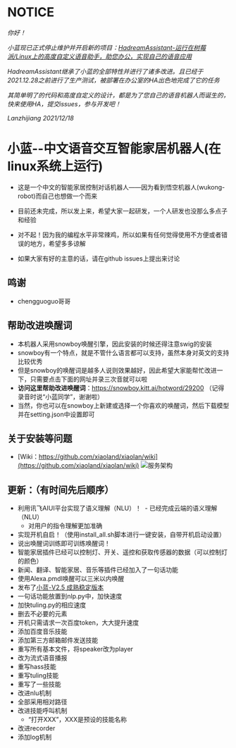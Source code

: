 # NOTICE
*你好！*

*小蓝现已正式停止维护并开启新的项目：[HadreamAssistant-运行在树莓派/Linux上的高度自定义语音助手，助您办公，实现自己的语音应用](https://github.com/HadreamOrg/HadreamAssistant)*

*HadreamAssistant继承了小蓝的全部特性并进行了诸多改进。且已经于2021.12.28之前进行了生产测试，被部署在办公室的HA出色地完成了它的任务*

*其简单明了的代码和高度自定义的设计，都是为了您自己的语音机器人而诞生的，快来使用HA，提交issues，参与开发吧！*
    
*Lanzhijiang
2021/12/18*
                                                                                                                                           




# 小蓝--中文语音交互智能家居机器人(在linux系统上运行)
- 这是一个中文的智能家居控制对话机器人——因为看到悟空机器人(wukong-robot)而自己也想做一个而来
- 目前还未完成，所以发上来，希望大家一起研发，一个人研发也没那么多点子和经验

- 对不起！因为我的编程水平非常辣鸡，所以如果有任何觉得使用不方便或者错误的地方，希望多多谅解
- 如果大家有好的主意的话，请在github issues上提出来讨论

## 鸣谢
- chengguoguo哥哥

## 帮助改进唤醒词
- 本机器人采用snowboy唤醒引擎，因此安装的时候还得注意swig的安装
- snowboy有一个特点，就是不管什么语言都可以支持，虽然本身对英文的支持比较优秀
- 但是snowboy的唤醒词是越多人说则效果越好，因此希望大家能帮忙改进一下，只需要点击下面的网址并录三次音就可以啦
- **访问这里帮助改进唤醒词**：https://snowboy.kitt.ai/hotword/29200 （记得录音时说“小蓝同学”，谢谢啦）
- 当然，你也可以在snowboy上新建或选择一个你喜欢的唤醒词，然后下载模型并在setting.json中设置即可

## 关于安装等问题
- [Wiki：https://github.com/xiaoland/xiaolan/wiki](https://github.com/xiaoland/xiaolan/wiki)
![服务架构](https://github.com/xiaoland/xiaolan-dev/blob/master/%E5%B0%8F%E8%93%9D%E6%9C%8D%E5%8A%A1%E6%80%9D%E7%BB%B4%E5%AF%BC%E5%9B%BE.PNG)

## 更新：（有时间先后顺序）
- 利用讯飞AIUI平台实现了语义理解（NLU）！
  - 已经完成云端的语义理解（NLU）
  - 对用户的指令理解更加准确
- 实现开机自启！（使用install_all.sh脚本进行一键安装，自带开机启动设置）
- 说出唤醒词训练即可训练唤醒词！
- 智能家居插件已经可以控制灯、开关、遥控和获取传感器的数据（可以控制灯的颜色）
- 新闻、翻译、智能家居、音乐等插件已经加入了一句话功能
- 使用Alexa.pmdl唤醒可以三米以内唤醒
- 发布了[小蓝-V2.5 成熟稳定版本](https://github.com/xiaoland/xiaolan/releases)
- 一句话功能放置到nlp.py中，加快速度
- 加快tuling.py的相应速度
- 删去不必要的元素
- 开机只需请求一次百度token，大大提升速度
- 添加百度音乐技能
- 添加第三方邮箱邮件发送技能
- 重写所有基本文件，将speaker改为player
- 改为流式语音播报
- 重写hass技能
- 重写tuling技能
- 重写了一些技能
- 改进nlu机制
- 全部采用相对路径
- 改进技能呼叫机制
  - “打开XXX”，XXX是预设的技能名称
- 改进recorder
- 添加log机制

